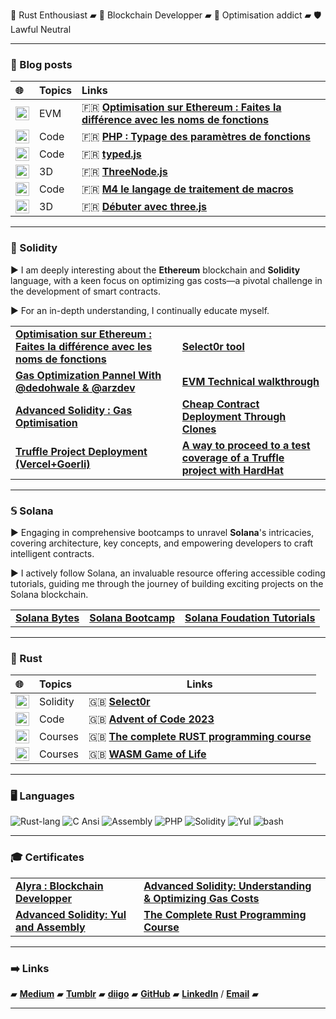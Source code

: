 

🦀 Rust Enthousiast ▰ 🔗 Blockchain Developper ▰ 🚀 Optimisation addict ▰ 🛡️ Lawful Neutral

----

### 📝  Blog posts

| 🌐        | Topics     | Links                                                                                                                                                                                                              |
| :----------- | :--------- | :----------------------------------------------------------------------------------------------------------------------------------------------------------------------------------------------------------------- |
| <img src="https://img.shields.io/badge/-gray.svg?logo=medium" alt="Medium" width="22">       | EVM     | 🇫🇷 **[Optimisation sur Ethereum : Faites la différence avec les noms de fonctions](https://medium.com/@franck.maussand/optimisation-sur-ethereum-faites-la-diff%C3%A9rence-avec-les-noms-de-fonctions-ba4692c9e39f)** |
| <img src="https://img.shields.io/badge/-gray.svg?logo=tumblr" alt="Tumblr" width="22">    | Code       | 🇫🇷 **[PHP : Typage des paramètres de fonctions](https://www.tumblr.com/laugharne-me/56910153196/php-typage-parametres-fonctions)**                                                                                               |
| <img src="https://img.shields.io/badge/-gray.svg?logo=tumblr" alt="Tumblr" width="22">      | Code       | 🇫🇷 **[typed.js](https://www.tumblr.com/laugharne-me/20671183955/typed-js)**                                                                                                                                                      |
| <img src="https://img.shields.io/badge/-gray.svg?logo=tumblr" alt="Tumblr" width="22">        | 3D         | 🇫🇷 **[ThreeNode.js](https://www.tumblr.com/laugharne-me/15710609836/threenode-js)**                                                                                                                                              |
| <img src="https://img.shields.io/badge/-gray.svg?logo=github" alt="GitHub" width="22">      | Code       | 🇫🇷 **[M4 le langage de traitement de macros](https://github.com/Laugharne/m4_le_langage_de_traitement_de_macros)**                                                                                            |
| <img src="https://img.shields.io/badge/-gray.svg?logo=tumblr" alt="Tumblr" width="22">      | 3D         | 🇫🇷 **[Débuter avec three.js](https://www.tumblr.com/laugharne-me/11781335852/debuter-avec-three-js)**                                                                                                                            |

----
### 💎  Solidity

▶ I am deeply interesting about the **Ethereum** blockchain and **Solidity** language, with a keen focus on optimizing gas costs—a pivotal challenge in the development of smart contracts.

▶ For an in-depth understanding, I continually educate myself.

<table>

  <tr>
    <td><b><a href="https://github.com/Laugharne/Optimal_Function_Names">Optimisation sur Ethereum : Faites la différence avec les noms de fonctions</a></b></td>
    <td><b><a href="https://github.com/Laugharne/select0r">Select0r tool</a></b>
    </td>
  </tr>

  <tr>
    <td><b><a href="https://github.com/Laugharne/gas_optimization_panel
">Gas Optimization Pannel With @dedohwale & @arzdev</a></b></td>
    <td><b><a href="https://github.com/Laugharne/EVM_Technical_walkthrough">EVM Technical walkthrough</a></b>
    </td>
  </tr>

  <tr>
    <td><b><a href="https://github.com/Laugharne/advanced_solidity_gas_optimisation
">Advanced Solidity : Gas Optimisation</a></b></td>
    <td><b><a href="https://github.com/Laugharne/cheap_contract_deployment_through_clones">Cheap Contract Deployment Through Clones</a></b>
    </td>
  </tr>

  <tr>
    <td><b><a href="https://github.com/Laugharne/alyra_dapp_deploy
">Truffle Project Deployment (Vercel+Goerli)</a></b></td>
    <td><b><a href="https://github.com/Laugharne/coverage_hh">A way to proceed to a test coverage of a Truffle project with HardHat</a></b>
    </td>
  </tr>

</table>



----
### 𝕊  Solana

▶ Engaging in comprehensive bootcamps to unravel **Solana**'s intricacies, covering architecture, key concepts, and empowering developers to craft intelligent contracts.

▶ I actively follow Solana, an invaluable resource offering accessible coding tutorials, guiding me through the journey of building exciting projects on the Solana blockchain.


<table>
  <tr>
    <td><b><a href="https://github.com/Laugharne/solana_bytes">Solana Bytes</a></b></td>
    <td><b><a href="https://github.com/Laugharne/solana_bootcamp">Solana Bootcamp</a></b></td>
    <td><b><a href="https://github.com/Laugharne/solana_foundation_tutorials">Solana Foudation Tutorials</a></b></td>
  </tr>
</table>

----
### 🦀  Rust

| 🌐  | Topics    | Links                                                                                                               |
| :----- | :-------- | ------------------------------------------------------------------------------------------------------------------- |
| <img src="https://img.shields.io/badge/-gray.svg?logo=github" alt="GitHub" width="22"> | Solidity  | 🇬🇧 **[Select0r](https://github.com/Laugharne/select0r)**                                                               |
| <img src="https://img.shields.io/badge/-gray.svg?logo=github" alt="GitHub" width="22"> | Code      | 🇬🇧 **[Advent of Code 2023](https://github.com/Laugharne/advent_of_code_2023)**                                         |
| <img src="https://img.shields.io/badge/-gray.svg?logo=github" alt="GitHub" width="22"> | Courses   | 🇬🇧 **[The complete RUST programming course](https://github.com/Laugharne/udemy_the_complete_rust_programming_course)** |
| <img src="https://img.shields.io/badge/-gray.svg?logo=github" alt="GitHub" width="22"> | Courses   | 🇬🇧 **[WASM Game of Life](https://github.com/Laugharne/wasm-game-of-life)**                                             |

----
### 🖥️  Languages

<img src="https://img.shields.io/badge/Rust-gray.svg?logo=rust&logoColor=red" alt="Rust-lang">  <img src="https://img.shields.io/badge/C Ansi-gray.svg?logo=c" alt="C Ansi">  <img src="https://img.shields.io/badge/Assembly-gray.svg?logo=assemblyscript&logoColor=yellow" alt="Assembly">  <img src="https://img.shields.io/badge/PHP-gray.svg?logo=php" alt="PHP">  <img src="https://img.shields.io/badge/Solidity-gray.svg?logo=solidity" alt="Solidity">  <img src="https://img.shields.io/badge/Yul-gray.svg?logo=y" alt="Yul">  <img src="https://img.shields.io/badge/Bash-gray.svg?logo=gnubash" alt="bash">


----
### 🎓  Certificates

<table>

  <tr>
    <td><b><a href="https://certificate.bcdiploma.com/check/0770624BBEEFA3F9CFD293BCD4B0598BF90C51C741E0633E6935538F6CE05FECdVN0Mnp0M3k2NFJPVm9VQ0ZSa1pibTdWL2c1TUtRUUp6UnRKcUdIMWt1VjFpdU5G">Alyra : Blockchain Developper</a></b></td>
    <td><b><a href="https://www.udemy.com/certificate/UC-5135d45b-70ee-46e5-9d3e-8b859e4ba161/"> Advanced Solidity: Understanding & Optimizing Gas Costs</a></b>
    </td>
  </tr>

  <tr>
    <td><b><a href="https://www.udemy.com/certificate/UC-ef9438ea-92b7-4f42-a91e-46ff28006419/"> Advanced Solidity: Yul and Assembly</a></b></td>
    <td><b><a href="https://www.udemy.com/certificate/UC-82d2d8e0-8e3d-43b3-adb1-631ccaa59b73/">The Complete Rust Programming Course</a></b>
    </td>
  </tr>

</table>

----
### ➡️  Links

▰ **[Medium](https://medium.com/@franck.maussand)** ▰ **[Tumblr](https://www.tumblr.com/laugharne-me)** ▰ **[diigo](https://www.diigo.com/user/laugharne_me)** ▰ **[GitHub](https://github.com/Laugharne)** ▰ **[LinkedIn](https://www.linkedin.com/in/franckmaussand/)** / **[Email](mailto:franck@maussand.net)** ▰

----
